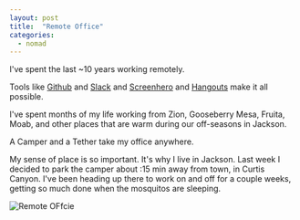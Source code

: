 ```yaml
---
layout: post
title:  "Remote Office"
categories:
  - nomad
---
```


I've spent the last ~10 years working remotely.

Tools like [Github](https://github.com/) and [Slack](https://slack.com/) and [Screenhero](https://screenhero.com/) and [Hangouts](https://hangouts.google.com/) make it all possible.

I've spent months of my life working from Zion, Gooseberry Mesa, Fruita, Moab, and other places that are warm during our off-seasons in Jackson.

A Camper and a Tether take my office anywhere.

My sense of place is so important.  It's why I live in Jackson.
Last week I decided to park the camper about :15 min away from town, in Curtis Canyon.
I've been heading up there to work on and off for a couple weeks, getting so much done when the mosquitos are sleeping.

![Remote OFfcie](/assets/remote-office.jpg)
